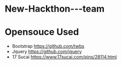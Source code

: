 # New-Hackthon---team
# Opensouce Used
+ Bootstrap https://github.com/twbs
+ Jquery https://github.com/jquery
+ 17 Sucai https://www.17sucai.com/pins/28114.html

